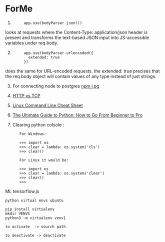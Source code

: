 # ForMe

1.          app.use(bodyParser.json()) 

looks at requests where the Content-Type: application/json header is present and transforms the text-based JSON input into JS-accessible variables under req.body.

2.          app.use(bodyParser.urlencoded({
              extended: true
            }) 

does the same for URL-encoded requests. the extended: true precises that the req.body object will contain values of any type instead of just strings.

3. For connecting node to postgres [npm i pg](https://node-postgres.com/)

4. [HTTP vs TCP](https://networkinterview.com/http-vs-tcp-know-the-difference/#:~:text=HTTP%20is%20a%20Hypertext%20Transfer%20Protocol%2C%20whereas%20TCP%20full%20form,and%20TCP%20uses%20no%20port.&text=HTTP%20is%20faster%20in%20comparison%20to%20TCP%2C%20which%20is%20slower.)

5. [Linux Command Line Cheat Sheet](https://cheatography.com/davechild/cheat-sheets/linux-command-line/)

6. [The Ultimate Guide to Python: How to Go From Beginner to Pro](https://www.freecodecamp.org/news/the-ultimate-guide-to-python-from-beginner-to-intermediate-to-pro/#conditional-statements-)

7. Clearing python colsole : 

          For Windows:

          >>> import os
          >>> clear = lambda: os.system('cls')
          >>> clear()
          
          For Linux it would be:

          >>> import os
          >>> clear = lambda: os.system('clear')
          >>> clear()
          >>> 


ML
tensorflow.js


    python virtual envs ubuntu
    
    pip install virtualenv
    mkdir VENVS
    python3 -m virtualenv venv1
    
    to activate  -> sourch path
    
    to deactivate -> deactivate
